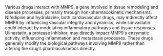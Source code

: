 Various drugs interact with MMP9, a gene involved in tissue remodeling and disease processes, primarily through non-pharmacokinetic mechanisms. Nifedipine and hydralazine, both cardiovascular drugs, may indirectly affect MMP9 by influencing vascular integrity and dynamics, while simvastatin could interact by modulating inflammatory pathways and tissue responses. Ulinastatin, a protease inhibitor, may directly impact MMP9's enzymatic activity, influencing inflammation and metastasis processes. These drugs generally modify the biological pathways involving MMP9 rather than altering the drug’s pharmacokinetics directly.